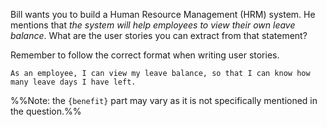 <panel header="{{ icon_Q_A }} Extract user stories from customer statement">
<question type="text">

Bill wants you to build a Human Resource Management (HRM) system. He mentions that _the system will help employees to view their own <popover content="The number of leave days not yet taken">leave balance</popover>_. What are the user stories you can extract from that statement?

<div slot="hint">

Remember to follow the correct format when writing user stories.
<include src="../../../common/definitions.md#def-user-story-format" />

</div>
<div slot="answer">

`As an employee, I can view my leave balance, so that I can know how many leave days I have left.`

%%Note: the `{benefit}` part may vary as it is not specifically mentioned in the question.%%

</div>
</question>
</panel>

